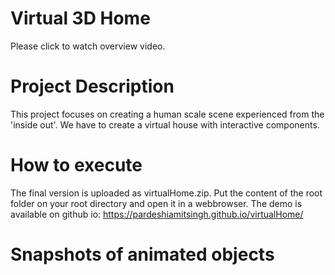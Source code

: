 <h1> Virtual 3D Home </h1>

Please click to watch overview video.

<h1> Project Description </h1>

This project focuses on creating a human scale scene experienced from the 'inside out'. We have to create a virtual house with interactive components.

<h1> How to execute </h1>

The final version is uploaded as virtualHome.zip. Put the content of the root folder on your root directory and open it in a webbrowser.
The demo is available on github io: https://pardeshiamitsingh.github.io/virtualHome/

<h1> Snapshots of animated objects </h1>

